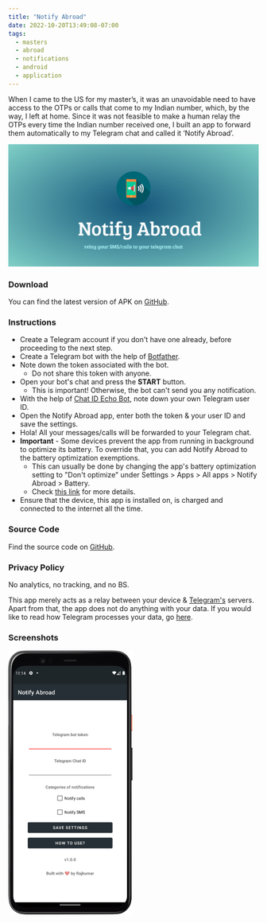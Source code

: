 ```yaml
---
title: "Notify Abroad"
date: 2022-10-20T13:49:08-07:00
tags:
  - masters
  - abroad
  - notifications
  - android
  - application
---
```


When I came to the US for my master’s, it was an unavoidable need to have access to the OTPs or calls that come to my Indian number, which, by the way, I left at home. Since it was not feasible to make a human relay the OTPs every time the Indian number received one, I built an app to forward them automatically to my Telegram chat and called it ‘Notify Abroad’.

![banner](/notify-abroad/banner.png)

### Download
You can find the latest version of APK on [GitHub](https://github.com/rajkumaar23/notify-abroad/releases/latest).

### Instructions
- Create a Telegram account if you don't have one already, before proceeding to the next step.
- Create a Telegram bot with the help of [Botfather](https://t.me/botfather).
- Note down the token associated with the bot.
  - Do not share this token with anyone.
- Open your bot's chat and press the **START** button.
  - This is important! Otherwise, the bot can't send you any notification.
- With the help of [Chat ID Echo Bot](https://t.me/chatid_echo_bot), note down your own Telegram user ID.
- Open the Notify Abroad app, enter both the token & your user ID and save the settings.
- Hola! All your messages/calls will be forwarded to your Telegram chat.
- **Important** - Some devices prevent the app from running in background to optimize its battery. To override that, you can add Notify Abroad to the battery optimization exemptions.
   - This can usually be done by changing the app's battery optimization setting to "Don't optimize" under Settings > Apps > All apps > Notify Abroad > Battery.
   - Check [this link](https://www.popsci.com/diy/turn-off-battery-saver/) for more details.
- Ensure that the device, this app is installed on, is charged and connected to the internet all the time.

### Source Code

Find the source code on [GitHub](https://github.com/rajkumaar23/notify-abroad).

### Privacy Policy
No analytics, no tracking, and no BS.

This app merely acts as a relay between your device & [Telegram's](https://telegram.org) servers. Apart from that, the app does not do anything with your data. If you would like to read how Telegram processes your data, go [here](https://telegram.org/privacy?setln=en).

### Screenshots

<div >
  <img src="/notify-abroad/mobile-ss1.png" width="250"/>
</div>
